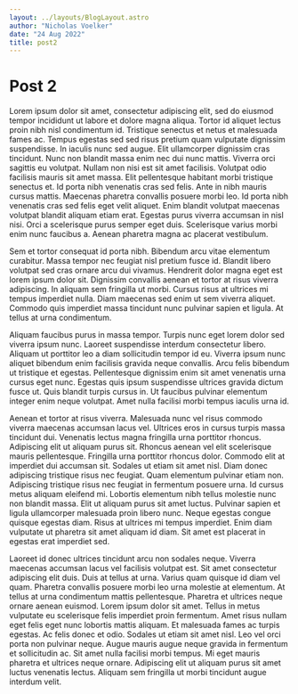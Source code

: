 ```yaml
---
layout: ../layouts/BlogLayout.astro
author: "Nicholas Voelker"
date: "24 Aug 2022"
title: post2
---
```


# Post 2

Lorem ipsum dolor sit amet, consectetur adipiscing elit, sed do eiusmod tempor incididunt ut labore et dolore magna aliqua. Tortor id aliquet lectus proin nibh nisl condimentum id. Tristique senectus et netus et malesuada fames ac. Tempus egestas sed sed risus pretium quam vulputate dignissim suspendisse. In iaculis nunc sed augue. Elit ullamcorper dignissim cras tincidunt. Nunc non blandit massa enim nec dui nunc mattis. Viverra orci sagittis eu volutpat. Nullam non nisi est sit amet facilisis. Volutpat odio facilisis mauris sit amet massa. Elit pellentesque habitant morbi tristique senectus et. Id porta nibh venenatis cras sed felis. Ante in nibh mauris cursus mattis. Maecenas pharetra convallis posuere morbi leo. Id porta nibh venenatis cras sed felis eget velit aliquet. Enim blandit volutpat maecenas volutpat blandit aliquam etiam erat. Egestas purus viverra accumsan in nisl nisi. Orci a scelerisque purus semper eget duis. Scelerisque varius morbi enim nunc faucibus a. Aenean pharetra magna ac placerat vestibulum.

Sem et tortor consequat id porta nibh. Bibendum arcu vitae elementum curabitur. Massa tempor nec feugiat nisl pretium fusce id. Blandit libero volutpat sed cras ornare arcu dui vivamus. Hendrerit dolor magna eget est lorem ipsum dolor sit. Dignissim convallis aenean et tortor at risus viverra adipiscing. In aliquam sem fringilla ut morbi. Cursus risus at ultrices mi tempus imperdiet nulla. Diam maecenas sed enim ut sem viverra aliquet. Commodo quis imperdiet massa tincidunt nunc pulvinar sapien et ligula. At tellus at urna condimentum.

Aliquam faucibus purus in massa tempor. Turpis nunc eget lorem dolor sed viverra ipsum nunc. Laoreet suspendisse interdum consectetur libero. Aliquam ut porttitor leo a diam sollicitudin tempor id eu. Viverra ipsum nunc aliquet bibendum enim facilisis gravida neque convallis. Arcu felis bibendum ut tristique et egestas. Pellentesque dignissim enim sit amet venenatis urna cursus eget nunc. Egestas quis ipsum suspendisse ultrices gravida dictum fusce ut. Quis blandit turpis cursus in. Ut faucibus pulvinar elementum integer enim neque volutpat. Amet nulla facilisi morbi tempus iaculis urna id.

Aenean et tortor at risus viverra. Malesuada nunc vel risus commodo viverra maecenas accumsan lacus vel. Ultrices eros in cursus turpis massa tincidunt dui. Venenatis lectus magna fringilla urna porttitor rhoncus. Adipiscing elit ut aliquam purus sit. Rhoncus aenean vel elit scelerisque mauris pellentesque. Fringilla urna porttitor rhoncus dolor. Commodo elit at imperdiet dui accumsan sit. Sodales ut etiam sit amet nisl. Diam donec adipiscing tristique risus nec feugiat. Quam elementum pulvinar etiam non. Adipiscing tristique risus nec feugiat in fermentum posuere urna. Id cursus metus aliquam eleifend mi. Lobortis elementum nibh tellus molestie nunc non blandit massa. Elit ut aliquam purus sit amet luctus. Pulvinar sapien et ligula ullamcorper malesuada proin libero nunc. Neque egestas congue quisque egestas diam. Risus at ultrices mi tempus imperdiet. Enim diam vulputate ut pharetra sit amet aliquam id diam. Sit amet est placerat in egestas erat imperdiet sed.

Laoreet id donec ultrices tincidunt arcu non sodales neque. Viverra maecenas accumsan lacus vel facilisis volutpat est. Sit amet consectetur adipiscing elit duis. Duis at tellus at urna. Varius quam quisque id diam vel quam. Pharetra convallis posuere morbi leo urna molestie at elementum. At tellus at urna condimentum mattis pellentesque. Pharetra et ultrices neque ornare aenean euismod. Lorem ipsum dolor sit amet. Tellus in metus vulputate eu scelerisque felis imperdiet proin fermentum. Amet risus nullam eget felis eget nunc lobortis mattis aliquam. Et malesuada fames ac turpis egestas. Ac felis donec et odio. Sodales ut etiam sit amet nisl. Leo vel orci porta non pulvinar neque. Augue mauris augue neque gravida in fermentum et sollicitudin ac. Sit amet nulla facilisi morbi tempus. Mi eget mauris pharetra et ultrices neque ornare. Adipiscing elit ut aliquam purus sit amet luctus venenatis lectus. Aliquam sem fringilla ut morbi tincidunt augue interdum velit.

